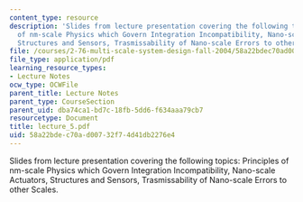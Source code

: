 ```yaml
---
content_type: resource
description: 'Slides from lecture presentation covering the following topics: Principles
  of nm-scale Physics which Govern Integration Incompatibility, Nano-scale Actuators,
  Structures and Sensors, Trasmissability of Nano-scale Errors to other Scales.'
file: /courses/2-76-multi-scale-system-design-fall-2004/58a22bdec70ad00732f74d41db2276e4_lecture_5.pdf
file_type: application/pdf
learning_resource_types:
- Lecture Notes
ocw_type: OCWFile
parent_title: Lecture Notes
parent_type: CourseSection
parent_uid: dba74ca1-bd7c-18fb-5dd6-f634aaa79cb7
resourcetype: Document
title: lecture_5.pdf
uid: 58a22bde-c70a-d007-32f7-4d41db2276e4
---
```

Slides from lecture presentation covering the following topics: Principles of nm-scale Physics which Govern Integration Incompatibility, Nano-scale Actuators, Structures and Sensors, Trasmissability of Nano-scale Errors to other Scales.